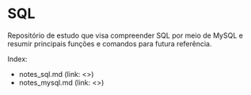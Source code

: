 # SQL

Repositório de estudo que visa compreender SQL por meio de MySQL e resumir principais funções e comandos para futura referência.

Index:
- notes_sql.md (link: <>)
- notes_mysql.md (link: <>)